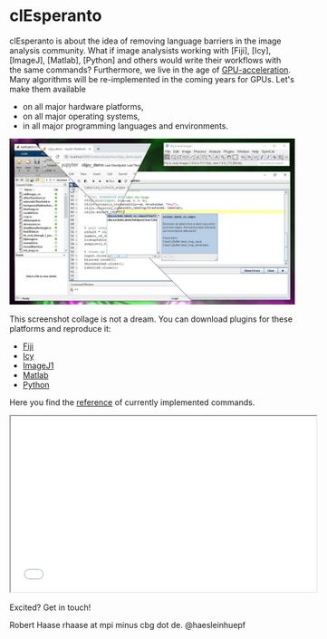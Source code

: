 # clEsperanto

clEsperanto is about the idea of removing language barriers in the image analysis community. 
What if image analysists working with [Fiji], [Icy], [ImageJ], [Matlab], [Python] and others would write their workflows with the same commands?
Furthermore, we live in the age of [GPU-acceleration](https://en.wikipedia.org/wiki/Graphics_processing_unit). 
Many algorithms will be re-implemented in the coming years for GPUs. Let's make them available 
* on all major hardware platforms, 
* on all major operating systems,
* in all major programming languages and environments.

![Image](images/clijmapy.png)

This screenshot collage is not a dream. You can download plugins for these platforms and reproduce it:
* [Fiji](https://clij.github.io/)
* [Icy](https://clij.github.io/clicy/)
* [ImageJ1](https://github.com/clij/clij-legacy/)
* [Matlab](https://clij.github.io/clatlab/)
* [Python](https://clij.github.io/clijpy/)

Here you find the [reference](https://clij.github.io/clij-advanced-filters/reference) of currently implemented commands.

<iframe src="images/clijmapy.mp4" width="540" height="310"></iframe>

Excited? Get in touch!

Robert Haase
rhaase at mpi minus cbg dot de.
@haesleinhuepf

